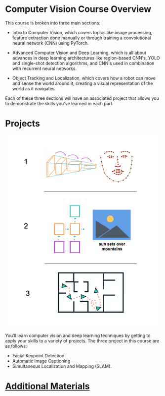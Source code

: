 # Computer Vision Course Overview
This course is broken into three main sections:

* Intro to Computer Vision, which covers topics like image processing, feature extraction done manually or through training a convolutional neural network (CNN) using PyTorch.

* Advanced Computer Vision and Deep Learning, which is all about advances in deep learning architectures like region-based CNN's, YOLO and single-shot detection algorithms, and CNN's used in combination with recurrent neural networks.

* Object Tracking and Localization, which covers how a robot can move and sense the world around it, creating a visual representation of the world as it navigates.

Each of these three sections will have an associated project that allows you to demonstrate the skills you've learned in each part.

# Projects

<img src="Visual Representations/Computer_Vision_Projects.png" align="center"/></p>

You’ll learn computer vision and deep learning techniques by getting to apply your skills to a variety of projects.
The three project in this course are as follows:

* Facial Keypoint Detection
* Automatic Image Captioning
* Simultaneous Localization and Mapping (SLAM).

# [Additional Materials](/Additional_References.md)
